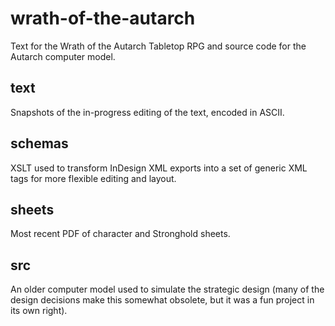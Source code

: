 # wrath-of-the-autarch


Text for the Wrath of the Autarch Tabletop RPG and source code for the Autarch computer model.


## text

Snapshots of the in-progress editing of the text, encoded in ASCII.

## schemas

XSLT used to transform InDesign XML exports into a set of generic XML tags for more flexible editing and layout.

## sheets

Most recent PDF of character and Stronghold sheets.

## src

An older computer model used to simulate the strategic design (many of the design decisions make this somewhat obsolete, but it was a fun project in its own right).
